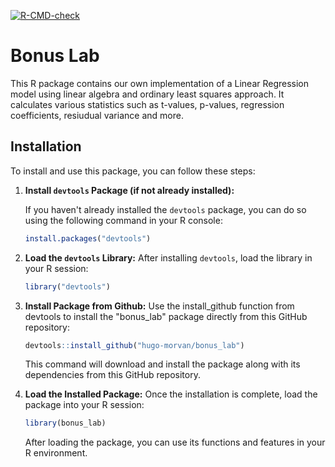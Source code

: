 <!-- badges: start -->
  [![R-CMD-check](https://github.com/hugo-morvan/bonus_lab/actions/workflows/R-CMD-check.yaml/badge.svg)](https://github.com/hugo-morvan/bonus_lab/blob/main/.github/workflows/R-CMD-check.yaml)
  <!-- badges: end -->

# Bonus Lab
  
This R package contains our own implementation of a Linear Regression model using  linear algebra and ordinary least squares approach. It calculates various statistics such as t-values, p-values, regression coefficients, resiudual variance and more.

## Installation

To install and use this package, you can follow these steps:

1. **Install `devtools` Package (if not already installed):**

   If you haven't already installed the `devtools` package, you can do so using the following command in your R console:

   ```R
   install.packages("devtools")
   ```
2. **Load the `devtools` Library:**
   After installing `devtools`, load the library in your R session:

   ```R
   library("devtools")
   ```
3. **Install Package from Github:**
   Use the install_github function from devtools to install the "bonus_lab" package directly from this GitHub repository:

   ```R
   devtools::install_github("hugo-morvan/bonus_lab")
   ```
   This command will download and install the package along with its dependencies from this GitHub repository.
4. **Load the Installed Package:**
  Once the installation is complete, load the package into your R session:
   ```R
   library(bonus_lab)
   ```
   After loading the package, you can use its functions and features in your R environment.
   

